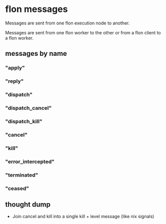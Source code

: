 
# flon messages

Messages are sent from one flon execution node to another.

Messages are sent from one flon worker to the other or from a flon client to a flon worker.


## messages by name

### "apply"
### "reply"

### "dispatch"
### "dispatch_cancel"
### "dispatch_kill"

### "cancel"
### "kill"

### "error_intercepted"
### "terminated"
### "ceased"


## thought dump

* Join cancel and kill into a single kill + level message (like nix signals)

